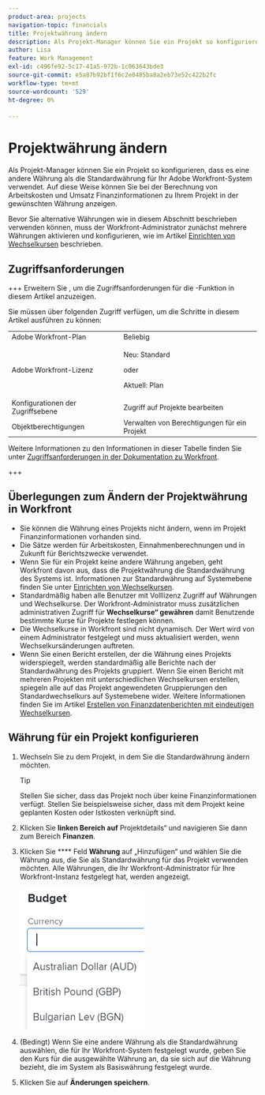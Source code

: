```yaml
---
product-area: projects
navigation-topic: financials
title: Projektwährung ändern
description: Als Projekt-Manager können Sie ein Projekt so konfigurieren, dass es eine andere Währung als die Standardwährung für Ihr Adobe Workfront-System verwendet. Auf diese Weise können Sie bei der Berechnung von Arbeitskosten und Umsatz Finanzinformationen zu Ihrem Projekt in der gewünschten Währung anzeigen.
author: Lisa
feature: Work Management
exl-id: c496fe92-5c17-41a5-972b-1c063643bde3
source-git-commit: e5a87b92bf1f6c2e0485ba8a2eb73e52c422b2fc
workflow-type: tm+mt
source-wordcount: '529'
ht-degree: 0%

---
```


# Projektwährung ändern

Als Projekt-Manager können Sie ein Projekt so konfigurieren, dass es eine andere Währung als die Standardwährung für Ihr Adobe Workfront-System verwendet. Auf diese Weise können Sie bei der Berechnung von Arbeitskosten und Umsatz Finanzinformationen zu Ihrem Projekt in der gewünschten Währung anzeigen.

Bevor Sie alternative Währungen wie in diesem Abschnitt beschrieben verwenden können, muss der Workfront-Administrator zunächst mehrere Währungen aktivieren und konfigurieren, wie im Artikel [Einrichten von Wechselkursen](../../../administration-and-setup/manage-workfront/exchange-rates/set-up-exchange-rates.md) beschrieben.

## Zugriffsanforderungen

+++ Erweitern Sie , um die Zugriffsanforderungen für die -Funktion in diesem Artikel anzuzeigen.

Sie müssen über folgenden Zugriff verfügen, um die Schritte in diesem Artikel ausführen zu können:

<table style="table-layout:auto"> 
 <col> 
 <col> 
 <tbody> 
  <tr> 
   <td role="rowheader">Adobe Workfront-Plan</td> 
   <td>Beliebig</td> 
  </tr> 
  <tr> 
   <td role="rowheader">Adobe Workfront-Lizenz</td> 
   <td>
   <p>Neu: Standard</p>
   <p>oder</p>
   <p>Aktuell: Plan</p></td> 
  </tr> 
  <tr> 
   <td role="rowheader">Konfigurationen der Zugriffsebene</td> 
   <td>Zugriff auf Projekte bearbeiten</td> 
  </tr> 
  <tr> 
   <td role="rowheader">Objektberechtigungen</td> 
   <td>Verwalten von Berechtigungen für ein Projekt</td> 
  </tr> 
 </tbody> 
</table>

Weitere Informationen zu den Informationen in dieser Tabelle finden Sie unter [Zugriffsanforderungen in der Dokumentation zu Workfront](/help/quicksilver/administration-and-setup/add-users/access-levels-and-object-permissions/access-level-requirements-in-documentation.md).

+++

## Überlegungen zum Ändern der Projektwährung in Workfront

* Sie können die Währung eines Projekts nicht ändern, wenn im Projekt Finanzinformationen vorhanden sind.
* Die Sätze werden für Arbeitskosten, Einnahmenberechnungen und in Zukunft für Berichtszwecke verwendet.
* Wenn Sie für ein Projekt keine andere Währung angeben, geht Workfront davon aus, dass die Projektwährung die Standardwährung des Systems ist. Informationen zur Standardwährung auf Systemebene finden Sie unter [Einrichten von Wechselkursen](../../../administration-and-setup/manage-workfront/exchange-rates/set-up-exchange-rates.md).
* Standardmäßig haben alle Benutzer mit Volllizenz Zugriff auf Währungen und Wechselkurse. Der Workfront-Administrator muss zusätzlichen administrativen Zugriff für **Wechselkurse“ gewähren** damit Benutzende bestimmte Kurse für Projekte festlegen können.
* Die Wechselkurse in Workfront sind nicht dynamisch. Der Wert wird von einem Administrator festgelegt und muss aktualisiert werden, wenn Wechselkursänderungen auftreten.
* Wenn Sie einen Bericht erstellen, der die Währung eines Projekts widerspiegelt, werden standardmäßig alle Berichte nach der Standardwährung des Projekts gruppiert. Wenn Sie einen Bericht mit mehreren Projekten mit unterschiedlichen Wechselkursen erstellen, spiegeln alle auf das Projekt angewendeten Gruppierungen den Standardwechselkurs auf Systemebene wider. Weitere Informationen finden Sie im Artikel [Erstellen von Finanzdatenberichten mit eindeutigen Wechselkursen](../../../reports-and-dashboards/reports/creating-and-managing-reports/create-financial-data-reports-unique-exchange-rates.md).

## Währung für ein Projekt konfigurieren

1. Wechseln Sie zu dem Projekt, in dem Sie die Standardwährung ändern möchten.

   >[!TIP]
   >
   >Stellen Sie sicher, dass das Projekt noch über keine Finanzinformationen verfügt. Stellen Sie beispielsweise sicher, dass mit dem Projekt keine geplanten Kosten oder Istkosten verknüpft sind.

1. Klicken Sie **linken Bereich auf** Projektdetails“ und navigieren Sie dann zum Bereich **Finanzen**.
1. Klicken Sie **** Feld **Währung** auf „Hinzufügen“ und wählen Sie die Währung aus, die Sie als Standardwährung für das Projekt verwenden möchten. Alle Währungen, die Ihr Workfront-Administrator für Ihre Workfront-Instanz festgelegt hat, werden angezeigt.

   ![](assets/currency-on-project-expanded-nwe.png)

1. (Bedingt) Wenn Sie eine andere Währung als die Standardwährung auswählen, die für Ihr Workfront-System festgelegt wurde, geben Sie den Kurs für die ausgewählte Währung an, da sie sich auf die Währung bezieht, die im System als Basiswährung festgelegt wurde.
1. Klicken Sie auf **Änderungen speichern**.
